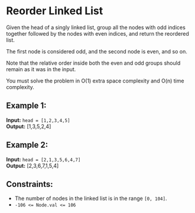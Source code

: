 # Reorder Linked List

Given the head of a singly linked list, group all the nodes with odd indices together followed by the nodes with even indices, and return the reordered list.

The first node is considered odd, and the second node is even, and so on.

Note that the relative order inside both the even and odd groups should remain as it was in the input.

You must solve the problem in O(1) extra space complexity and O(n) time complexity.

## Example 1:

**Input:** `head = [1,2,3,4,5]`  
**Output:** [1,3,5,2,4]

## Example 2:

**Input:** `head = [2,1,3,5,6,4,7]`  
**Output:** [2,3,6,7,1,5,4]

## Constraints:

- The number of nodes in the linked list is in the range `[0, 104]`.
- `-106 <= Node.val <= 106`
